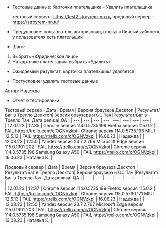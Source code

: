 * Тестовые данные: Карточки плательщика - Удалить плательщика 

	тестовый сервер - https://test2.stroyrem-nn.ru/   продовый сервер - https://stroyrem-nn.ru/

* Предусловие: пользователь авторизован, открыт «Личный кабинет», у пользователя есть плательщик

* Шаги:
1.	Выбрать «Юридическое лицо»
2.	На карточке плательщика выбрать «Удалить»

* Ожидаемый результат: карточка плательщика удаляется

* Постусловие: удалить тестовые данные

Автор: Надежда

* Отчет о тестировании
  
Тестовый сервер
| Дата | Время | Версия браузера Десктоп | Результат/Баг в Трелло Десктоп|  Версия браузера и ОС Тач |Результат/Баг в Трелло Тач| Дата релиза| QA  |
| --- | --- | --- | --- |  --- | --- | --- | --- |   
| 12.07.23 | 12:35 | Chrome версия 114.0.5735.199 Firefox версия 115.0.2 | FAIL https://trello.com/c/OGNVzkpi | Chrome версия 114.0.5735.196 MIUI 12.5.13 | FAIL https://trello.com/c/OGNVzkpi | 16.06.23 | Надежда |
| 12.08.23 | 12:50 | Yandex версия 23.7.2.766  Microsoft Edge версия 115.0.1901.202 | FAIL https://trello.com/c/OGNVzkpi | Chrome версия 114.0.5735.196 Samsung Galaxy A50 | FAIL https://trello.com/c/OGNVzkpi | 16.06.23 | Наталья К. |   

Продовый сервер
| Дата | Время | Версия браузера Десктоп | Результат/Баг в Трелло Десктоп|  Версия браузера и ОС Тач |Результат/Баг в Трелло Тач| Дата релиза| QA |
| --- | --- | --- | --- |  --- | --- | --- | --- |   
| 12.07.23 | 12:37 | Chrome версия 114.0.5735.199 Firefox версия 115.0.2 | FAIL https://trello.com/c/OGNVzkpi | Chrome версия 115.0.5790.171 MIUI 12.5.13 | FAIL https://trello.com/c/OGNVzkpi | 16.06.23 | Надежда |
| 13.08.23 | 12:50 | Yandex версия 23.7.2.767  Microsoft Edge версия 115.0.1901.203 | FAIL https://trello.com/c/OGNVzkpi | Chrome версия 114.0.5735.196 Samsung Galaxy A50 | FAIL https://trello.com/c/OGNVzkpi | 13.08.23 | Наталья К. |  